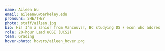 ```yaml
---
name: Aileen Wu
email: aileenwu@berkeley.edu
pronouns: SHE/THEY
photo: staff/aileen.jpg
bio: Hi! I’m a senior from Vancouver, BC studying DS + econ who adores snowboarding, nature, coffee, and my cat. Super stoked to meet you all 🌱
role: 20-hour Lead uGSI (UCS2)
team: Grading
hover-photo: hovers/aileen_hover.png
---
```

